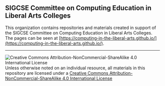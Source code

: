 ## SIGCSE Committee on Computing Education in Liberal Arts Colleges

This organization contains repositories and materials created in support of the SIGCSE Committee on Computing Education in Liberal Arts Colleges.  The pages can be seen at [https://computing-in-the-liberal-arts.github.io/](https://computing-in-the-liberal-arts.github.io/).

___
![Creative Commons Attribution-NonCommercial-ShareAlike 4.0 International License](https://i.creativecommons.org/l/by-nc-sa/4.0/88x31.png "Creative Commons Attribution-NonCommercial-ShareAlike 4.0 International License") Unless otherwise noted on an individual resource, all materials in this repository are licensed under a [Creative Commons Attribution-NonCommercial-ShareAlike 4.0 International License](http://creativecommons.org/licenses/by-nc-sa/4.0/)
